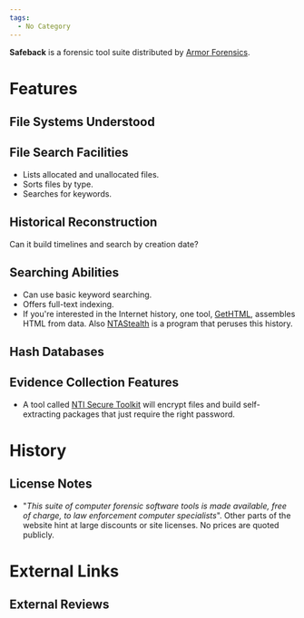 ```yaml
---
tags:
  - No Category
---
```

**Safeback** is a forensic tool suite distributed by [Armor
Forensics](armor_forensics.md).

# Features

## File Systems Understood

## File Search Facilities

- Lists allocated and unallocated files.
- Sorts files by type.
- Searches for keywords.

## Historical Reconstruction

Can it build timelines and search by creation date?

## Searching Abilities

- Can use basic keyword searching.
- Offers full-text indexing.
- If you're interested in the Internet history, one tool,
  [GetHTML](gethtml.md), assembles HTML from data. Also
  [NTAStealth](ntastealth.md) is a program that peruses this
  history.

## Hash Databases

## Evidence Collection Features

- A tool called [NTI Secure Toolkit](nti_secure_toolkit.md) will
  encrypt files and build self-extracting packages that just require the
  right password.

# History

## License Notes

- "*This suite of computer forensic software tools is made available,
  free of charge, to law enforcement computer specialists*". Other parts
  of the website hint at large discounts or site licenses. No prices are
  quoted publicly.

# External Links

## External Reviews